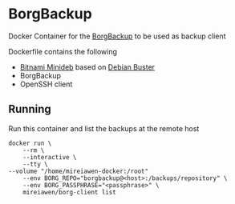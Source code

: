 # BorgBackup
Docker Container for the [BorgBackup](https://www.borgbackup.org/) to be used as backup client

Dockerfile contains the following
- [Bitnami Minideb](https://hub.docker.com/r/bitnami/minideb/) based on [Debian Buster](https://www.debian.org/)
- BorgBackup
- OpenSSH client

## Running
Run this container and list the backups at the remote host

```
docker run \
	--rm \
	--interactive \
	--tty \
--volume "/home/mireiawen-docker:/root" 
	--env BORG_REPO="borgbackup@<host>:/backups/repository" \
	--env BORG_PASSPHRASE="<passphrase>" \
	mireiawen/borg-client list
```
